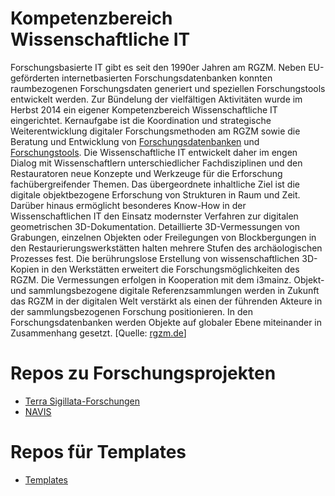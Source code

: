 # Kompetenzbereich Wissenschaftliche IT

Forschungsbasierte IT gibt es seit den 1990er Jahren am RGZM. Neben EU-geförderten internetbasierten Forschungsdatenbanken konnten raumbezogenen Forschungsdaten generiert und speziellen Forschungstools entwickelt werden. Zur Bündelung der vielfältigen Aktivitäten wurde im Herbst 2014 ein eigener Kompetenzbereich Wissenschaftliche IT eingerichtet.
Kernaufgabe ist die Koordination und strategische Weiterentwicklung digitaler Forschungsmethoden am RGZM sowie die Beratung und Entwicklung von [Forschungsdatenbanken](http://web.rgzm.de/?id=164) und [Forschungstools](http://web.rgzm.de/?id=677). Die Wissenschaftliche IT entwickelt daher im engen Dialog mit Wissenschaftlern unterschiedlicher Fachdisziplinen und den Restauratoren neue Konzepte und Werkzeuge für die Erforschung fachübergreifender Themen. Das übergeordnete inhaltliche Ziel ist die digitale objektbezogene Erforschung von Strukturen in Raum und Zeit.
Darüber hinaus ermöglicht besonderes Know-How in der Wissenschaftlichen IT den Einsatz modernster Verfahren zur digitalen geometrischen 3D-Dokumentation. Detaillierte 3D-Vermessungen von Grabungen, einzelnen Objekten oder Freilegungen von Blockbergungen in den Restaurierungswerkstätten halten mehrere Stufen des archäologischen Prozesses fest. Die berührungslose Erstellung von wissenschaftlichen 3D-Kopien in den Werkstätten erweitert die Forschungsmöglichkeiten des RGZM. Die Vermessungen erfolgen in Kooperation mit dem i3mainz. Objekt- und sammlungsbezogene digitale Referenzsammlungen werden in Zukunft das RGZM in der digitalen Welt verstärkt als einen der führenden Akteure in der sammlungsbezogenen Forschung positionieren. In den Forschungsdatenbanken werden Objekte auf globaler Ebene miteinander in Zusammenhang gesetzt. [Quelle: [rgzm.de](http://web.rgzm.de/forschung/kompetenzbereiche/methodische-kompetenzbereiche/wissenschaftliche-it/)]

# Repos zu Forschungsprojekten

* [Terra Sigillata-Forschungen](https://github.com/search?q=topic%3Asamian+org%3ARGZM&type=Repositories)
* [NAVIS](https://github.com/search?q=topic%3Anavis+org%3ARGZM&type=Repositories)

# Repos für Templates

* [Templates](https://github.com/search?q=topic%3Atemplate+org%3ARGZM&type=Repositories)
